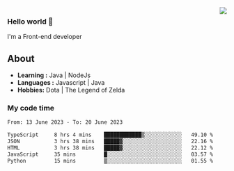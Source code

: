 <img align='right' src="https://github-readme-stats.vercel.app/api?username=jumodada&show_icons=true&theme=vue">

### Hello world 👋

I'm a Front-end developer 
    
## About
-  **Learning :** Java | NodeJs
-  **Languages :** Javascript | Java
-  **Hobbies:** Dota | The Legend of Zelda

### My code time

<!--START_SECTION:waka-->

```txt
From: 13 June 2023 - To: 20 June 2023

TypeScript     8 hrs 4 mins    ████████████▒░░░░░░░░░░░░   49.10 %
JSON           3 hrs 38 mins   █████▓░░░░░░░░░░░░░░░░░░░   22.16 %
HTML           3 hrs 38 mins   █████▓░░░░░░░░░░░░░░░░░░░   22.12 %
JavaScript     35 mins         █░░░░░░░░░░░░░░░░░░░░░░░░   03.57 %
Python         15 mins         ▒░░░░░░░░░░░░░░░░░░░░░░░░   01.55 %
```

<!--END_SECTION:waka-->

